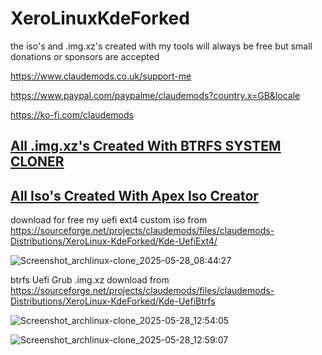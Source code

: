 # XeroLinuxKdeForked

the iso's and .img.xz's created with my tools will always be free but small donations or sponsors are accepted 

https://www.claudemods.co.uk/support-me

https://www.paypal.com/paypalme/claudemods?country.x=GB&locale

https://ko-fi.com/claudemods


##  [All .img.xz's Created With BTRFS SYSTEM CLONER](https://github.com/claudemods/btrfssystemcloner)


##  [All Iso's Created With Apex Iso Creator](https://github.com/claudemods/ApexArchIsoCreatorGuiAppImage)


download for free my uefi ext4 custom iso from https://sourceforge.net/projects/claudemods/files/claudemods-Distributions/XeroLinux-KdeForked/Kde-UefiExt4/




![Screenshot_archlinux-clone_2025-05-28_08:44:27](https://github.com/user-attachments/assets/83ce087e-097d-4744-90a6-ad2b82978bda)


btrfs Uefi Grub .img.xz download from https://sourceforge.net/projects/claudemods/files/claudemods-Distributions/XeroLinux-KdeForked/Kde-UefiBtrfs

![Screenshot_archlinux-clone_2025-05-28_12:54:05](https://github.com/user-attachments/assets/37c1235d-aa96-4463-b299-b5b2a83bedf0)

![Screenshot_archlinux-clone_2025-05-28_12:59:07](https://github.com/user-attachments/assets/197fada8-b806-43f6-b777-96fad487c52b)
